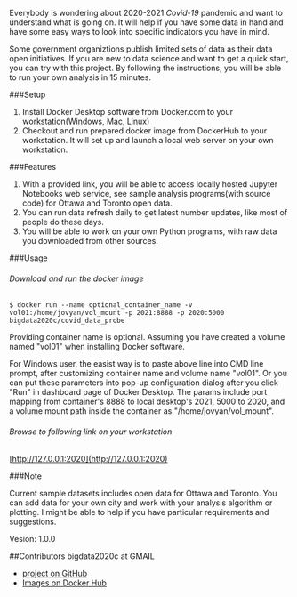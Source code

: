 Everybody is wondering about 2020-2021 *Covid-19* pandemic and want to understand what is going on. It will help if you have some data in hand and have some easy ways to look into specific indicators you have in mind.

Some government organiztions publish limited sets of data as their data open initiatives. If you are new to data science and want to get a quick start, you can try with this project. By following the instructions, you will be able to run your own analysis in 15 minutes.

###Setup

1. Install Docker Desktop software from Docker.com to your workstation(Windows, Mac, Linux) 
2. Checkout and run prepared docker image from DockerHub to your workstation. It will set up and launch a local web server on your own workstation.

###Features

1. With a provided link, you will be able to access locally hosted Jupyter Notebooks web service, see sample analysis programs(with source code) for Ottawa and Toronto open data.
2. You can run data refresh daily to get latest number updates, like most of people do these days.
3. You will be able to work on your own Python programs, with raw data you downloaded from other sources.

###Usage

###### Download and run the docker image
`$ docker run --name optional_container_name -v vol01:/home/jovyan/vol_mount -p 2021:8888 -p 2020:5000 bigdata2020c/covid_data_probe`

Providing container name is optional. Assuming you have created a volume named "vol01" when installing Docker software.

For Windows user, the easist way is to paste above line into CMD line prompt, after customizing container name and volume name "vol01". Or you can put these parameters into pop-up configuration dialog after you click "Run" in dashboard page of Docker Desktop. The params include port mapping from container's 8888 to local desktop's 2021, 5000 to 2020, and a volume mount path inside the container as "/home/jovyan/vol_mount".

###### Browse to following link on your workstation
[http://127.0.0.1:2020](http://127.0.0.1:2020)

###Note

Current sample datasets includes open data for Ottawa and Toronto. You can add data for your own city and work with your analysis algorithm or plotting. I might be able to help if you have particular requirements and suggestions.

Vesion: 1.0.0

##Contributors
bigdata2020c at GMAIL

- [project on GitHub](https://github.com/Ming-D-BigData/CovidDataProbe)
- [Images on Docker Hub](https://hub.docker.com/repository/docker/bigdata2020c/covid_data_probe)


